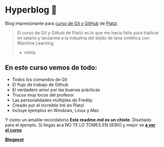# Hyperblog 💚
Blog impresionante para [curso de Git y GitHub](http://platzi.com/cursos/git-github/ "curso de Git y GitHub") de [Platzi](http://platzi.com "Platzi")
>El curso de Git y Github de Platzi es lo que me hacia falta para triplicar mi salario y lanzarme a la industria del tejido de lana sintética con Machine Learning
>- niñita

## En este curso vemos de todo:
* Todos los comandos de Git
* El flujo de trabajo de Github
* El verdadero amor por las buenas prácticas
* Trucos muy locos del profesor
* Las personalidades múltiples de Freddy
* Creado por el increible Inti en Platzi
* Incluye ejemplos en Windows, Linux y Mac

Y como un amable recordatorio **Este readme.md es un chiste**. Diseñado para el ejemplo. Si llegas aca NO TE LO TOMES EN SERIO y mejor ve [**a ver el curso**](http://platzi.com/cursos/git-github/ "a ver el curso")

[**Blogpost**](https://regexnm.github.io/hyperblog/blogpost/ "Blogpost")


